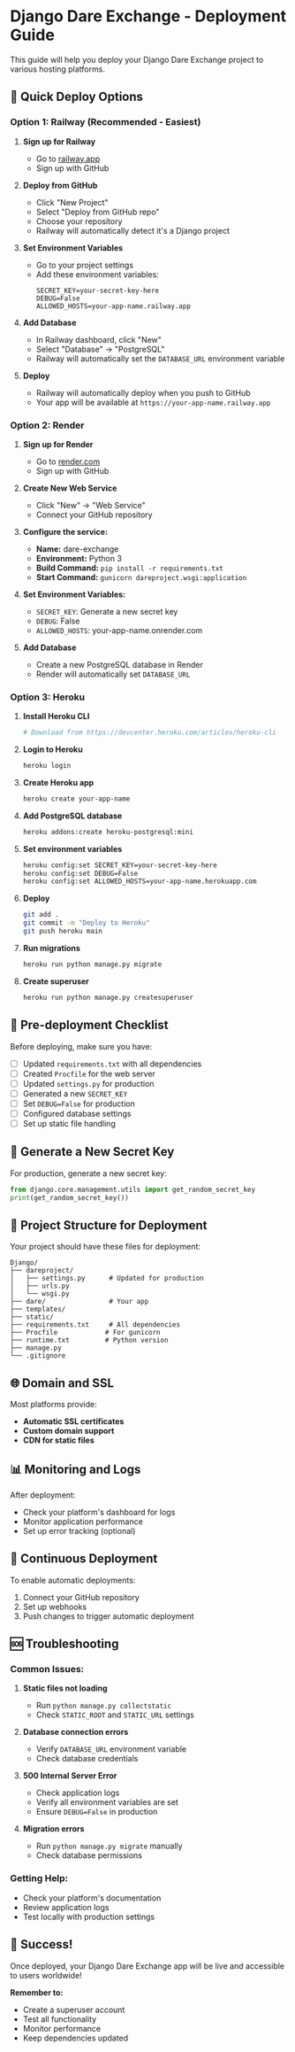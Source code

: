 # Django Dare Exchange - Deployment Guide

This guide will help you deploy your Django Dare Exchange project to various hosting platforms.

## 🚀 Quick Deploy Options

### Option 1: Railway (Recommended - Easiest)

1. **Sign up for Railway**
   - Go to [railway.app](https://railway.app)
   - Sign up with GitHub

2. **Deploy from GitHub**
   - Click "New Project"
   - Select "Deploy from GitHub repo"
   - Choose your repository
   - Railway will automatically detect it's a Django project

3. **Set Environment Variables**
   - Go to your project settings
   - Add these environment variables:
     ```
     SECRET_KEY=your-secret-key-here
     DEBUG=False
     ALLOWED_HOSTS=your-app-name.railway.app
     ```

4. **Add Database**
   - In Railway dashboard, click "New"
   - Select "Database" → "PostgreSQL"
   - Railway will automatically set the `DATABASE_URL` environment variable

5. **Deploy**
   - Railway will automatically deploy when you push to GitHub
   - Your app will be available at `https://your-app-name.railway.app`

### Option 2: Render

1. **Sign up for Render**
   - Go to [render.com](https://render.com)
   - Sign up with GitHub

2. **Create New Web Service**
   - Click "New" → "Web Service"
   - Connect your GitHub repository

3. **Configure the service:**
   - **Name:** dare-exchange
   - **Environment:** Python 3
   - **Build Command:** `pip install -r requirements.txt`
   - **Start Command:** `gunicorn dareproject.wsgi:application`

4. **Set Environment Variables:**
   - `SECRET_KEY`: Generate a new secret key
   - `DEBUG`: False
   - `ALLOWED_HOSTS`: your-app-name.onrender.com

5. **Add Database**
   - Create a new PostgreSQL database in Render
   - Render will automatically set `DATABASE_URL`

### Option 3: Heroku

1. **Install Heroku CLI**
   ```bash
   # Download from https://devcenter.heroku.com/articles/heroku-cli
   ```

2. **Login to Heroku**
   ```bash
   heroku login
   ```

3. **Create Heroku app**
   ```bash
   heroku create your-app-name
   ```

4. **Add PostgreSQL database**
   ```bash
   heroku addons:create heroku-postgresql:mini
   ```

5. **Set environment variables**
   ```bash
   heroku config:set SECRET_KEY=your-secret-key-here
   heroku config:set DEBUG=False
   heroku config:set ALLOWED_HOSTS=your-app-name.herokuapp.com
   ```

6. **Deploy**
   ```bash
   git add .
   git commit -m "Deploy to Heroku"
   git push heroku main
   ```

7. **Run migrations**
   ```bash
   heroku run python manage.py migrate
   ```

8. **Create superuser**
   ```bash
   heroku run python manage.py createsuperuser
   ```

## 🔧 Pre-deployment Checklist

Before deploying, make sure you have:

- [ ] Updated `requirements.txt` with all dependencies
- [ ] Created `Procfile` for the web server
- [ ] Updated `settings.py` for production
- [ ] Generated a new `SECRET_KEY`
- [ ] Set `DEBUG=False` for production
- [ ] Configured database settings
- [ ] Set up static file handling

## 🔑 Generate a New Secret Key

For production, generate a new secret key:

```python
from django.core.management.utils import get_random_secret_key
print(get_random_secret_key())
```

## 📁 Project Structure for Deployment

Your project should have these files for deployment:

```
Django/
├── dareproject/
│   ├── settings.py      # Updated for production
│   ├── urls.py
│   └── wsgi.py
├── dare/                # Your app
├── templates/
├── static/
├── requirements.txt     # All dependencies
├── Procfile            # For gunicorn
├── runtime.txt         # Python version
├── manage.py
└── .gitignore
```

## 🌐 Domain and SSL

Most platforms provide:
- **Automatic SSL certificates**
- **Custom domain support**
- **CDN for static files**

## 📊 Monitoring and Logs

After deployment:
- Check your platform's dashboard for logs
- Monitor application performance
- Set up error tracking (optional)

## 🔄 Continuous Deployment

To enable automatic deployments:
1. Connect your GitHub repository
2. Set up webhooks
3. Push changes to trigger automatic deployment

## 🆘 Troubleshooting

### Common Issues:

1. **Static files not loading**
   - Run `python manage.py collectstatic`
   - Check `STATIC_ROOT` and `STATIC_URL` settings

2. **Database connection errors**
   - Verify `DATABASE_URL` environment variable
   - Check database credentials

3. **500 Internal Server Error**
   - Check application logs
   - Verify all environment variables are set
   - Ensure `DEBUG=False` in production

4. **Migration errors**
   - Run `python manage.py migrate` manually
   - Check database permissions

### Getting Help:

- Check your platform's documentation
- Review application logs
- Test locally with production settings

## 🎉 Success!

Once deployed, your Django Dare Exchange app will be live and accessible to users worldwide!

**Remember to:**
- Create a superuser account
- Test all functionality
- Monitor performance
- Keep dependencies updated 